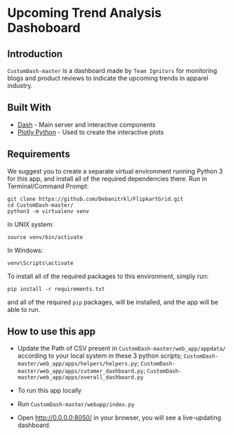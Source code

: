 # Upcoming Trend Analysis Dashoboard

## Introduction
`CustomDash-master` is a dashboard made by `Team Ignitors` for monitoring blogs and product reviews to indicate  the upcoming trends in apparel industry. 

## Built With
* [Dash](https://dash.plot.ly/) - Main server and interactive components 
* [Plotly Python](https://plot.ly/python/) - Used to create the interactive plots

## Requirements
We suggest you to create a separate virtual environment running Python 3 for this app, and install all of the required dependencies there. Run in Terminal/Command Prompt:

```
git clone https://github.com/Debanitrkl/FlipkartGrid.git
cd CustomDash-master/
python3 -m virtualenv venv
```
In UNIX system: 

```
source venv/bin/activate
```
In Windows: 

```
venv\Scripts\activate
```

To install all of the required packages to this environment, simply run:

```
pip install -r requirements.txt
```

and all of the required `pip` packages, will be installed, and the app will be able to run.


## How to use this app
* Update the Path of CSV present in `CustomDash-master/web_app/appdata/` according to your local system in these 3 python scripts; `CustomDash-master/web_app/apps/helpers/helpers.py`; `CustomDash-  master/web_app/apps/cutomer_dashboard.py`; `CustomDash-master/web_app/apps/overall_dashboard.py`

* To run this app locally

* Run `CustomDash-master/webapp/index.py` 

* Open http://0.0.0.0:8050/ in your browser, you will see a live-updating dashboard.

